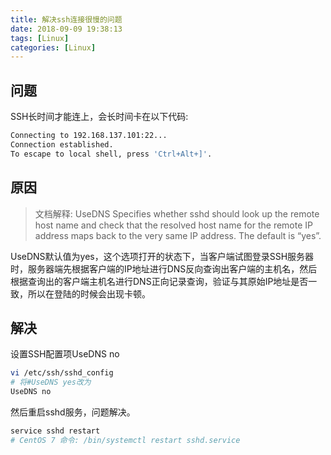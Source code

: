 ```yaml
---
title: 解决ssh连接很慢的问题
date: 2018-09-09 19:38:13
tags: [Linux]
categories: [Linux]
---
```

## 问题
SSH长时间才能连上，会长时间卡在以下代码:
```bash
Connecting to 192.168.137.101:22...
Connection established.
To escape to local shell, press 'Ctrl+Alt+]'.
```

## 原因
> 文档解释: UseDNS Specifies whether sshd should look up the remote host name and check that the resolved host name for the remote IP address maps back to the very same IP address. The default is “yes”.

UseDNS默认值为yes，这个选项打开的状态下，当客户端试图登录SSH服务器时，服务器端先根据客户端的IP地址进行DNS反向查询出客户端的主机名，然后根据查询出的客户端主机名进行DNS正向记录查询，验证与其原始IP地址是否一致，所以在登陆的时候会出现卡顿。

## 解决
设置SSH配置项UseDNS no

```bash
vi /etc/ssh/sshd_config
# 将#UseDNS yes改为
UseDNS no
```
然后重启sshd服务，问题解决。
```bash
service sshd restart
# CentOS 7 命令: /bin/systemctl restart sshd.service
```
